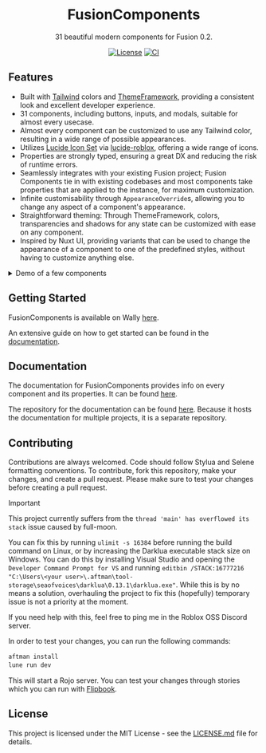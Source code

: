 <div align="center">

# FusionComponents

31 beautiful modern components for Fusion 0.2.

[![License](https://img.shields.io/github/license/virtualbutfake/fusion-components?style=flat)](https://github.com/virtualbutfake/fusion-components/blob/master/LICENSE.md)
[![CI](https://github.com/virtualbutfake/fusion-components/actions/workflows/ci.yaml/badge.svg)](https://github.com/virtualbutfake/fusion-components/actions)

</div>

## Features

- Built with [Tailwind](https://github.com/virtualbutfake/tailwind) colors and [ThemeFramework](https://github.com/virtualbutfake/theme-framework), providing a consistent look and excellent developer experience.
- 31 components, including buttons, inputs, and modals, suitable for almost every usecase.
- Almost every component can be customized to use any Tailwind color, resulting in a wide range of possible appearances.
- Utilizes [Lucide Icon Set](https://lucide.dev) via [lucide-roblox](https://github.com/virtualbutfake/lucide-roblox), offering a wide range of icons.
- Properties are strongly typed, ensuring a great DX and reducing the risk of runtime errors.
- Seamlessly integrates with your existing Fusion project; Fusion Components tie in with existing codebases and most components take properties that are applied to the instance, for maximum customization.
- Infinite customisability through `AppearanceOverride`s, allowing you to change any aspect of a component's appearance.
- Straightforward theming: Through ThemeFramework, colors, transparencies and shadows for any state can be customized with ease on any component.
- Inspired by Nuxt UI, providing variants that can be used to change the appearance of a component to one of the predefined styles, without having to customize anything else.

<details>
    <summary>Demo of a few components</summary>

    ### [Alert](https://docs.tijne.net/fusioncomponents/components/alert)
    ![Alert](public/alert_showcase.png)

    ### [Button](https://docs.tijne.net/fusioncomponents/components/button)
    ![Button](public/button_showcase.png)

    ### [Badge](https://docs.tijne.net/fusioncomponents/components/badge)
    ![Badge](public/badge_showcase.png)

    ### [Checkbox](https://docs.tijne.net/fusioncomponents/components/checkbox)
    ![Checkbox](public/checkbox_showcase.png)

    ### [Progress Bar](https://docs.tijne.net/fusioncomponents/components/progressbar)
    ![Progress Bar](public/progressbar_showcase.gif)

    ### [Slider](https://docs.tijne.net/fusioncomponents/components/slider)
    ![Slider](public/slider_showcase.gif)
</details>

## Getting Started

FusionComponents is available on Wally [here](https://wally.run/package/virtualbutfake/fusion-components).

An extensive guide on how to get started can be found in the [documentation](https://docs.tijne.net/fusioncomponents/getting-started).

## Documentation

The documentation for FusionComponents provides info on every component and its properties. It can be found [here](https://docs.tijne.net/fusioncomponents).

The repository for the documentation can be found [here](https://github.com/virtualbutfake/fusion-components-docs). Because it hosts the documentation for multiple projects, it is a separate repository.

## Contributing

Contributions are always welcomed. Code should follow Stylua and Selene formatting conventions. To contribute, fork this repository, make your changes, and create a pull request. Please make sure to test your changes before creating a pull request.

> [!IMPORTANT]  
> This project currently suffers from the `thread 'main' has overflowed its stack` issue caused by full-moon.
>
> You can fix this by running `ulimit -s 16384` before running the build command on Linux, or by increasing the Darklua executable stack size on Windows. You can do this by installing Visual Studio and opening the `Developer Command Prompt for VS` and running `editbin /STACK:16777216 "C:\Users\<your user>\.aftman\tool-storage\seaofvoices\darklua\0.13.1\darklua.exe"`. While this is by no means a solution, overhauling the project to fix this (hopefully) temporary issue is not a priority at the moment.
>
> If you need help with this, feel free to ping me in the Roblox OSS Discord server.

In order to test your changes, you can run the following commands:

```bash
aftman install
lune run dev
```

This will start a Rojo server. You can test your changes through stories which you can run with [Flipbook](https://github.com/flipbook-labs/flipbook).

## License

This project is licensed under the MIT License - see the [LICENSE.md](https://github.com/virtualbutfake/fusion-components/blob/main/LICENSE.md) file for details.
